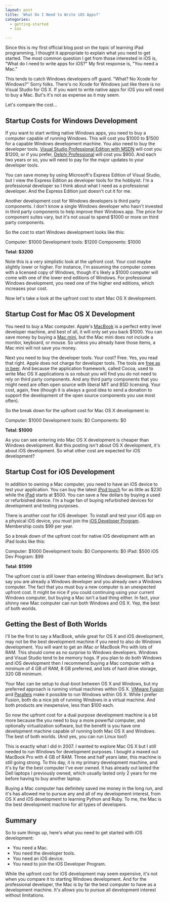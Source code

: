 ```yaml
---
layout: post
title: 'What Do I Need to Write iOS Apps?'
categories:
  - getting-started
  - ios

---
```


Since this is my first official blog post on the topic of learning iPad programming, I thought it appropriate to explain what you need to get started. The most common question I get from those interested in iOS is, "What do I need to write apps for iOS?" My first response is, "You need a Mac." 

This tends to catch Windows developers off guard. "What? No Xcode for Windows?" Sorry folks. There's no Xcode for Windows just like there is no Visual Studio for OS X. If you want to write native apps for iOS you will need to buy a Mac. But's it's not as expense as it may seem. 

Let's compare the cost...

## Startup Costs for Windows Development

If you want to start writing native Windows apps, you need to buy a computer capable of running Windows. This will cost you $1000 to $1500 for a capable Windows development machine. You also need to buy the developer tools. [Visual Studio Professional Edition with MSDN](http://www.microsoft.com/visualstudio/en-us/products/2010-editions/professional) will cost you $1200, or if you prefer, [Delphi Professional](http://www.embarcadero.com/products/delphi) will cost you $900. And each two years or so, you will need to pay for the major updates to your developer tools. 

You can save money by using Microsoft's Express Edition of Visual Studio, but I view the Express Edition as developer tools for the hobbyist. I'm a professional developer so I think about what I need as a professional developer. And the Express Edition just doesn't cut it for me.

Another development cost for Windows developers is third party components. I don't know a single Windows developer who hasn't invested in third party components to help improve their Windows app. The price for component suites vary, but it's not usual to spend $1000 or more on third party components.

So the cost to start Windows development looks like this:

Computer: $1000
Development tools: $1200
Components: $1000

**Total: $3200**

Note this is a very simplistic look at the upfront cost. Your cost maybe slightly lower or higher. For instance, I'm assuming the computer comes with a licensed copy of Windows, though it's likely a $1000 computer will come with one of the lower end editions of Windows. For professional Windows development, you need one of the higher end editions, which increases your cost.

Now let's take a look at the upfront cost to start Mac OS X development. 

## Startup Cost for Mac OS X Development

You need to buy a Mac computer. Apple's [MacBook](http://www.apple.com/macbook/) is a perfect entry level developer machine, and best of all, it will only set you back $1000. You can save money by buying a [Mac mini](http://www.apple.com/macmini/), but the Mac mini does not include a monitor, keyboard, or mouse. So unless you already have those items, a Mac mini will not save you money. 

Next you need to buy the developer tools. Your cost? Free. Yes, you read that right. Apple does not charge for developer tools. The tools are [free as in beer](http://en.wiktionary.org/wiki/free_as_in_beer). And because the application framework, called Cocoa, used to write Mac OS X applications is so robust you will find you do not need to rely on third party components. And any third party components that you might need are often open source with liberal MIT and BSD licensing. Your cost, again, free (though it is always a good idea to send a donation to support the development of the open source components you use most often).

So the break down for the upfront cost for Mac OS X development is:

Computer: $1000
Development tools: $0
Components: $0

**Total: $1000**

As you can see entering into Mac OS X development is cheaper than Windows development. But this posting isn't about OS X development, it's about iOS development. So what other cost are expected for iOS development?

## Startup Cost for iOS Development

In addition to owning a Mac computer, you need to have an iOS device to test your application. You can buy the latest [iPod touch](http://www.apple.com/ipodtouch/) for as little as $230 while the [iPad](http://www.apple.com/ipad/) starts at $500. You can save a few dollars by buying a used or refurbished device. I'm a huge fan of buying refurbished devices for development and testing purposes.

There is another cost for iOS developer. To install and test your iOS app on a physical iOS device, you must join the [iOS Developer Program](http://developer.apple.com/programs/ios/). Membership costs $99 per year. 

So a break down of the upfront cost for native iOS development with an iPad looks like this:

Computer: $1000
Development tools: $0
Components: $0
iPad: $500
iOS Dev Program: $99

**Total: $1599**

The upfront cost is still lower than entering Windows development. But let's say you are already a Windows developer and you already own a Windows computer. The fact that you must buy a new computer is an unexpected upfront cost. It might be nice if you could continuing using your current Windows computer, but buying a Mac isn't a bad thing either. In fact, your shinny new Mac computer can run both Windows and OS X. Yep, the best of both worlds.

## Getting the Best of Both Worlds

I'll be the first to say a MacBook, while great for OS X and iOS development, may not be the best development machine if you need to also do Windows development. You will want to get an iMac or MacBook Pro with lots of RAM. This should come as no surprise to Windows developers. Windows and Visual Studio tend to be memory hogs. If you plan to do both Windows and iOS development then I recommend buying a Mac computer with a minimum of 4 GB of RAM, 8 GB preferred, and lots of hard drive storage, 320 GB minimum.

Your Mac can be setup to dual-boot between OS X and Windows, but my preferred approach is running virtual machines within OS X. [VMware Fusion](http://www.vmware.com/products/fusion/) and [Parallels](http://www.parallels.com/products/desktop/) make it possible to run Windows within OS X. While I prefer Fusion, both do a nice job of running Windows in a virtual machine. And both products are inexpensive, less than $100 each.

So now the upfront cost for a dual purpose development machine is a bit more because the you need to buy a more powerful computer, and optionally virtualization software, but the benefit is you have one development machine capable of running both Mac OS X and Windows. The best of both worlds. (And yes, you can run Linux too!)

This is exactly what I did in 2007. I wanted to explore Mac OS X but I still needed to run Windows for development purposes. I bought a maxed out MacBook Pro with 4 GB of RAM. Three and half years later, this machine is still going strong. To this day, it is my primary development machine, and it's by far the best computer I've ever owned. It has already out lasted the Dell laptops I previously owned, which usually lasted only 2 years for me before having to buy another laptop. 

Buying a Mac computer has definitely saved me money in the long run, and it's has allowed me to pursue any and all of my development interest, from OS X and iOS development to learning Python and Ruby. To me, the Mac is the best development machine for all types of developers.

## Summary

So to sum things up, here's what you need to get started with iOS development:

- You need a Mac.
- You need the developer tools.
- You need an iOS device.
- You need to join the iOS Developer Program.

While the upfront cost for iOS development may seem expensive, it's not when you compare it to starting Windows development. And for the professional developer, the Mac is by far the best computer to have as a development machine. It's allows you to pursue all development interest without limitations.

